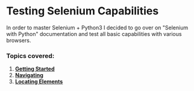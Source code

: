 # Testing Selenium Capabilities

In order to master Selenium + Python3 I decided to go over on "Selenium with Python" documentation and test all basic capabilities with various browsers.

### Topics covered:

1. **[Getting Started](https://github.com/ikostan/SELENIUM_WEBDRIVER_WORKING_WITH_ELEMENTS/tree/master/testing_selenium_capabilities/tests/simple_usage)**
2. **[Navigating](https://github.com/ikostan/SELENIUM_WEBDRIVER_WORKING_WITH_ELEMENTS/tree/master/testing_selenium_capabilities/tests/navigating)**  
3. **[Locating Elements](https://github.com/ikostan/SELENIUM_WEBDRIVER_WORKING_WITH_ELEMENTS/tree/master/testing_selenium_capabilities/tests/locating_elements)**
